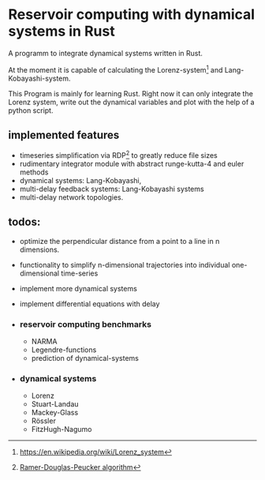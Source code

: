 # Reservoir computing with dynamical systems in Rust
A programm to integrate dynamical systems written in Rust.

At the moment it is capable of calculating the Lorenz-system[^1] and Lang-Kobayashi-system.

This Program is mainly for learning Rust. Right now it can only integrate the Lorenz system, write out the dynamical variables and plot with the help of a python script.

## implemented features
- timeseries simplification via RDP[^2] to greatly reduce file sizes
- rudimentary integrator module with abstract runge-kutta-4 and euler methods
- dynamical systems: Lang-Kobayashi,
- multi-delay feedback systems: Lang-Kobayashi systems
- multi-delay network topologies.

## todos:

- optimize the perpendicular distance from a point to a line in n dimensions.
- functionality to simplify n-dimensional trajectories into individual one-dimensional time-series
- implement more dynamical systems
- implement differential equations with delay

- ### reservoir computing benchmarks
    - NARMA
    - Legendre-functions
    - prediction of dynamical-systems

- ### dynamical systems
    - Lorenz
    - Stuart-Landau
    - Mackey-Glass
    - Rössler
    - FitzHugh-Nagumo

[^1]: https://en.wikipedia.org/wiki/Lorenz_system
[^2]: [Ramer-Douglas-Peucker algorithm](https://en.wikipedia.org/wiki/Ramer%E2%80%93Douglas%E2%80%93Peucker_algorithm)